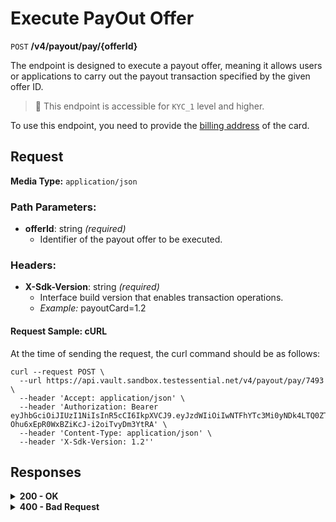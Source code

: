 # Execute PayOut Offer

`POST` **/v4/payout/pay/{offerId}**

The endpoint is designed to execute a payout offer, meaning it allows users or applications to carry out the payout transaction specified by the given offer ID.

> 📘 This endpoint is accessible for `KYC_1` level and higher.

To use this endpoint, you need to provide the [billing address](https://github.com/Vault-ist/api/blob/main/PayIn/add-card-billing-address.md) of the card.

## Request

**Media Type:** `application/json`

### Path Parameters:
- **offerId**: string *(required)*
  - Identifier of the payout offer to be executed.

### Headers:
- **X-Sdk-Version**: string *(required)*
  - Interface build version that enables transaction operations.
  - *Example:* payoutCard=1.2

#### **Request Sample: cURL**

At the time of sending the request, the curl command should be as follows:

```curl cURL
curl --request POST \
  --url https://api.vault.sandbox.testessential.net/v4/payout/pay/7493 \
  --header 'Accept: application/json' \
  --header 'Authorization: Bearer eyJhbGciOiJIUzI1NiIsInR5cCI6IkpXVCJ9.eyJzdWIiOiIwNTFhYTc3Mi0yNDk4LTQ0ZTEtODdmYi0zYzNhZDdlMTY1ODgiLCJleHAiOjE3MTAzMjkyNjMsImlhdCI6MTcxMDI0Mjg2M30.moC63KNNib-Ohu6xEpR0WxBZiKcJ-i2oiTvyDm3YtRA' \
  --header 'Content-Type: application/json' \
  --header 'X-Sdk-Version: 1.2''
```

## Responses

<details>
<summary><strong>200 - OK</strong></summary>
  
Successful execution of the request indicates that the operation was successful.

- **status**: string
  - Status of the operation execution.
- **amountFrom**: integer
  - The amount that was deducted or paid out from the source currency.
- **currencyFrom**: string
  - The source currency from which the payout amount was deducted.
- **amountTo**: integer
  - The amount that was received or converted in the target currency.
- **currencyTo**: string
  - The target currency to which the payout amount was converted.

```json 
{
  "status": "SUCCESS",
  "amountFrom": 30,
  "currencyFrom": "USDT",
  "amountTo": 26.90688,
  "currencyTo": "EUR"
}
```
  
</details>


<details>
<summary><strong>400 - Bad Request</strong></summary>

The response status code indicates that the requested page was not found on the server.
  
**Media type:** `application/json`
  
  

- **message:** string
  - Message displayed to the user.

- **field:** string
  - Specifies the field in the request that caused the error.

- **errorId:** integer
  - Identifier of the error.

- **systemId:** string
  - Identifier of the component.

- **originalMessage:** string
  - The original error message.

- **errorStackTrace:** string
  - The place where the error occurred in the code.

- **data:** object
  - Additional data related to the error, structured as key-value pairs.
    - **additionalProp1:** object
    - **additionalProp2:** object
    - **additionalProp3:** object

- **error:** string
  - Identifier of the error.

    
**Responses example**

```json
{
  "error": "COMMON",
  "errorId": 0,
  "message": "Sorry for inconvenience. We're fixing the issue. If you have urgent questions, contact support",
  "systemId": "core"
}
```

</details>

